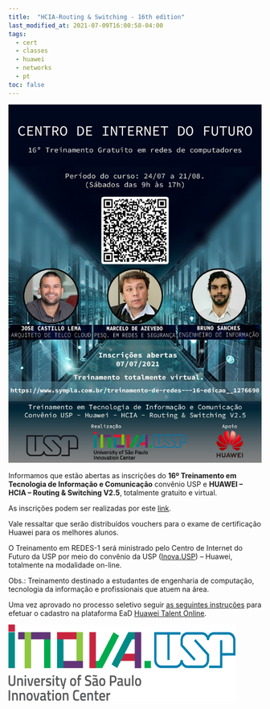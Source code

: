```yaml
---
title:  "HCIA-Routing & Switching - 16th edition"
last_modified_at: 2021-07-09T16:00:58-04:00
tags:
  - cert
  - classes
  - huawei
  - networks
  - pt
toc: false
---
```


[![](/assets/images/posts/2021-05-14-hcia-16.jpeg)](https://www.sympla.com.br/16-treinamento-em-tecnologia-da-informacao-e-comunicacao---conv-usp---huawei---hcia__1215160)

Informamos que estão abertas as inscrições do **16º Treinamento em Tecnologia de Informação e Comunicação** convênio USP e **HUAWEI – HCIA – Routing & Switching V2.5**, totalmente gratuito e virtual.

As inscrições podem ser realizadas por este [link](https://www.sympla.com.br/16-treinamento-em-tecnologia-da-informacao-e-comunicacao---conv-usp---huawei---hcia__1215160).

Vale ressaltar que serão distribuídos vouchers para o exame de certificação Huawei para os melhores alunos.

O Treinamento em REDES-1 será ministrado pelo Centro de Internet do Futuro da USP por meio do convênio da USP ([Inova.USP](https://inova.usp.br/)) – Huawei, totalmente na modalidade on-line.

Obs.: Treinamento destinado a estudantes de engenharia de computação, tecnologia da informação e profissionais que atuem na área.

Uma vez aprovado no processo seletivo seguir [as seguintes instruções](/haina-talent) para efetuar o cadastro na plataforma EaD [Huawei Talent Online](https://e.huawei.com/en/talent).

[![](/assets/images/posts/2021-03-26-hcia-15/2.png)](https://inova.usp.br/)